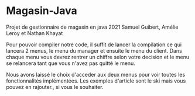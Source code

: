 # Magasin-Java
Projet  de gestionnaire de magasin en java 2021 Samuel Guibert, Amélie Leroy et Nathan Khayat

Pour pouvoir compiler notre code, il suffit de lancer la compilation ce qui lancera 2 menus, le menu du manager et ensuite le menu du client.
Dans chaque menu vous devrez rentrer un chiffre selon votre decision et le menu se relancera tant que vous n'avez pas quitté le menu.

Nous avons laissé le choix d'acceder aux deux menus pour voir toutes les fonctionnalités implémentées. Les exemples d'article sont le ski mais vous pouvez en rajouter., si vous le souhaiter. 

